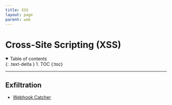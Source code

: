 ```yaml
---
title: XSS
layout: page
parent: web
---
```


# Cross-Site Scripting (XSS)

<details open markdown="block">
  <summary>
    Table of contents
  </summary>
  {: .text-delta }
1. TOC
{:toc}
</details>

---

## Exfiltration

- [Webhook Catcher](https://webhookcatcher.com/)

